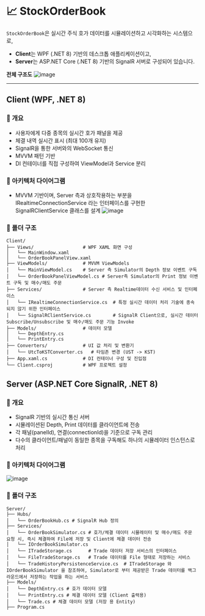 # 📈 StockOrderBook

`StockOrderBook`은 실시간 주식 호가 데이터를 시뮬레이션하고 시각화하는 시스템으로,

- **Client**는 WPF (.NET 8) 기반의 데스크톱 애플리케이션이고,
- **Server**는 ASP.NET Core (.NET 8) 기반의 SignalR 서버로 구성되어 있습니다.

**전체 구조도**
![image](https://github.com/user-attachments/assets/ee681b74-692f-4b68-b499-cee6b977f639)

---

## Client (WPF, .NET 8)

### 📌 개요

- 사용자에게 다중 종목의 실시간 호가 패널을 제공
- 체결 내역 실시간 표시 (최대 100개 유지)
- SignalR을 통한 서버와의 WebSocket 통신
- MVVM 패턴 기반
- DI 컨테이너를 직접 구성하여 ViewModel과 Service 분리

### 📐 아키텍처 다이어그램

- MVVM 기반이며, Server 측과 상호작용하는 부분을 IRealtimeConnectionService 라는 인터페이스를 구현한 SignalRClientService 클래스를 설계
  ![image](https://github.com/user-attachments/assets/494c41b5-303b-45ca-8930-7efb2bb5f3db)

### 📁 폴더 구조

```
Client/
├── Views/                  # WPF XAML 화면 구성
│   └── MainWindow.xaml
│   └── OrderBookPanelView.xaml
├── ViewModels/             # MVVM ViewModels
│   └── MainViewModel.cs    # Server 측 Simulator의 Depth 정보 이벤트 구독
│   └── OrderBookPanelViewModel.cs # Server측 Simulator의 Print 정보 이벤트 구독 및 매수/매도 주문
├── Services/               # Server 측 Realtime데이터 수신 서비스 및 인터페이스
│   └── IRealtimeConnectionService.cs  # 특정 실시간 데이터 처리 기술에 종속되지 않기 위한 인터페이스
│   └── SignalRClientService.cs        # SignalR Client으로, 실시간 데이터 Subscribe/Unsubscribe 및 매수/매도 주문 기능 Invoke
├── Models/                 # 데이터 모델
│   └── DepthEntry.cs
│   └── PrintEntry.cs
├── Converters/             # UI 값 처리 및 변환기
│   └── UtcToKSTConverter.cs   # 타임존 변경 (UST -> KST)
├── App.xaml.cs             # DI 컨테이너 구성 및 진입점
└── Client.csproj           # WPF 프로젝트 설정
```

## Server (ASP.NET Core SignalR, .NET 8)

### 📌 개요

- SignalR 기반의 실시간 통신 서버
- 시뮬레이션된 Depth, Print 데이터를 클라이언트에 전송
- 각 패널(panelId), 연결(connectionId)을 기준으로 구독 관리
- 다수의 클라이언트/패널이 동일한 종목을 구독해도 하나의 시뮬레이터 인스턴스로 처리

### 📐 아키텍처 다이어그램

![image](https://github.com/user-attachments/assets/d4c874a3-4bea-4af4-95e4-6b5f40cfe960)

### 📁 폴더 구조

```
Server/
├── Hubs/
│   └── OrderBookHub.cs # SignalR Hub 정의
├── Services/
│   └── OrderBookSimulator.cs # 호가/체결 데이터 시뮬레이터 및 매수/매도 주문 요청 시, 즉시 체결하여 File에 저장 및 Client에 체결 데이터 전송
│   └── IOrderBookSimulator.cs
│   └── ITradeStorage.cs      # Trade 데이터 저장 서비스의 인터페이스
│   └── FileTradeStorage.cs   # Trade 데이터를 File 형태로 저장하는 서비스
│   └── TradeHistoryPersistenceService.cs  # ITradeStorage 와 IOrderBookSimulator 을 참조하여, Simulator로 부터 제공받은 Trade 데이터를 백그라운드에서 저장하는 작업을 하는 서비스
├── Models/
│   └── DepthEntry.cs # 호가 데이터 모델
│   └── PrintEntry.cs # 체결 데이터 모델 (Client 출력용)
│   └── Trade.cs # 체결 데이터 모델 (저장 용 Entity)
├── Program.cs
```

